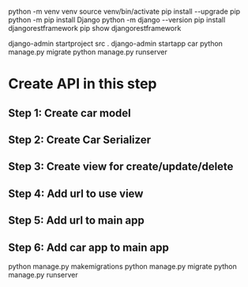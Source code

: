 python -m venv venv
source venv/bin/activate
pip install --upgrade pip
python -m pip install Django
python -m django --version
pip install djangorestframework
pip show djangorestframework

django-admin startproject src .
django-admin startapp car
python manage.py migrate
python manage.py runserver
# Create API in this step
## Step 1: Create car model
## Step 2: Create Car Serializer
## Step 3: Create view for create/update/delete
## Step 4: Add url to use view
## Step 5: Add url to main app
## Step 6: Add car app to main app
python manage.py makemigrations
python manage.py migrate
python manage.py runserver

